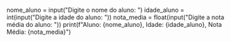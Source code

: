 
nome_aluno = input("Digite o nome do aluno: ")
idade_aluno = int(input("Digite a idade do aluno: "))
nota_media = float(input("Digite a nota média do aluno: "))
print(f"Aluno: {nome_aluno}, Idade: {idade_aluno}, Nota Média: {nota_media}")

